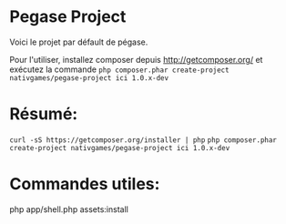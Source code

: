 Pegase Project
==============

Voici le projet par défault de pégase.

Pour l'utiliser, installez composer depuis http://getcomposer.org/ 
et exécutez la commande `php composer.phar create-project nativgames/pegase-project ici 1.0.x-dev`


Résumé:
=======

`curl -sS https://getcomposer.org/installer | php`
`php composer.phar create-project nativgames/pegase-project ici 1.0.x-dev`

Commandes utiles:
=================

php app/shell.php assets:install

